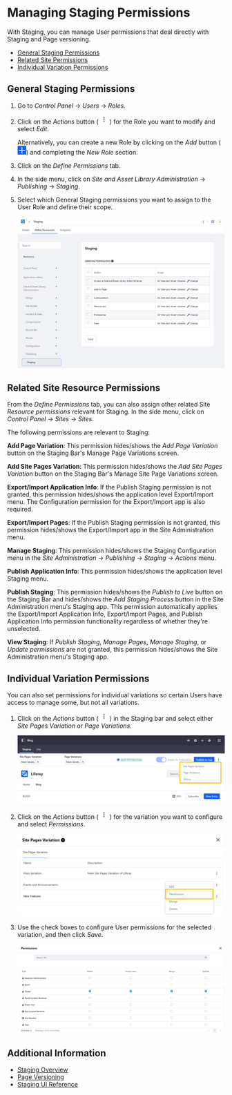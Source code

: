 # Managing Staging Permissions

With Staging, you can manage User permissions that deal directly with Staging and Page versioning.

-   [General Staging Permissions](#general-staging-permissions)
-   [Related Site Permissions](#related-site-permissions)
-   [Individual Variation Permissions](#individual-variation-permissions)

## General Staging Permissions

1. Go to _Control Panel_ &rarr; _Users_ &rarr; _Roles_.

1. Click on the _Actions_ button ( ![Actions button](./../../images/icon-actions.png) ) for the Role you want to modify and select _Edit_.

    Alternatively, you can create a new Role by clicking on the _Add_ button (![Add button](./../../images/icon-add.png)) and completing the _New Role_ section.

1. Click on the _Define Permissions_ tab.

1. In the side menu, click on _Site and Asset Library Administration_ &rarr; _Publishing_ &rarr; _Staging_.

1. Select which General Staging permissions you want to assign to the User Role and define their scope.

    ![Assign the desired Staging permissions and define their scope](./managing-staging-permissions/images/04.png)

## Related Site Resource Permissions

From the _Define Permissions_ tab, you can also assign other related Site _Resource permissions_ relevant for Staging. In the side menu, click on _Control Panel_ &rarr; _Sites_ &rarr; _Sites_.

The following permissions are relevant to Staging:

**Add Page Variation**: This permission hides/shows the _Add Page Variation_ button on the Staging Bar's Manage Page Variations screen.

**Add Site Pages Variation**: This permission hides/shows the _Add Site Pages Variation_ button on the Staging Bar's Manage Site Page Variations screen.

**Export/Import Application Info**: If the Publish Staging permission is not granted, this permission hides/shows the application level Export/Import menu. The Configuration permission for the Export/Import app is also required.

**Export/Import Pages**: If the Publish Staging permission is not granted, this permission hides/shows the Export/Import app in the Site Administration menu.

**Manage Staging**: This permission hides/shows the Staging Configuration menu in the _Site Administration_ &rarr; _Publishing_ &rarr; _Staging_ &rarr; _Actions_ menu.

**Publish Application Info**: This permission hides/shows the application level Staging menu.

**Publish Staging**: This permission hides/shows the _Publish to Live_ button on the Staging Bar and hides/shows the _Add Staging Process_ button in the Site Administration menu's Staging app. This permission automatically applies the Export/Import Application Info, Export/Import Pages, and Publish Application Info permission functionality regardless of whether they're unselected.

**View Staging**: If _Publish Staging_, _Manage Pages_, _Manage Staging_, or _Update permissions_ are not granted, this permission hides/shows the Site Administration menu's Staging app.

## Individual Variation Permissions

You can also set permissions for individual variations so certain Users have access to manage some, but not all variations.

1. Click on the _Actions_ button ( ![Actions button](./../../images/icon-actions.png) ) in the Staging bar and select either _Site Pages Variation_ or _Page Variations_.

    ![Click on the Actions button in the Staging bar and select the variation type you want to configure.](./managing-staging-permissions/images/01.png)

1. Click on the _Actions_ button ( ![Actions button](./../../images/icon-actions.png) ) for the variation you want to configure and select _Permissions_.

    ![Select Permissions.](./managing-staging-permissions/images/02.png)

1. Use the check boxes to configure User permissions for the selected variation, and then click _Save_.

    ![Use the check boxes to configure User permissions for the selected variation.](./managing-staging-permissions/images/03.png)

## Additional Information

-   [Staging Overview](./staging-overview.md)
-   [Page Versioning](./page-versioning.md)
-   [Staging UI Reference](./staging-ui-reference.md)
